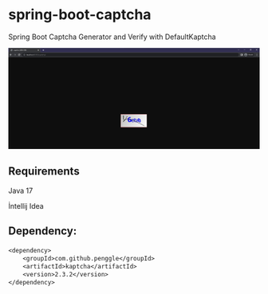 # spring-boot-captcha

Spring Boot Captcha Generator and Verify with DefaultKaptcha 

![Captcha Image](src/main/resources/static/captcha.png)



Requirements
------------

Java 17

İntellij Idea

Dependency:
------------

```
<dependency>
    <groupId>com.github.penggle</groupId>
    <artifactId>kaptcha</artifactId>
    <version>2.3.2</version>
</dependency>

